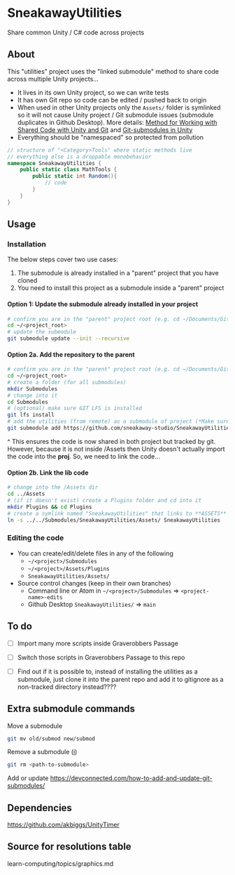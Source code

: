 
# SneakawayUtilities

Share common Unity / C# code across projects

## About

This "utilities" project uses the "linked submodule" method to share code across multiple Unity projects...

- It lives in its own Unity project, so we can write tests
- It has own Git repo so code can be edited / pushed back to origin
- When used in other Unity projects only the `Assets/` folder is symlinked so it will not cause Unity project / Git submodule issues (submodule duplicates in Github Desktop). More details: [Method for Working with Shared Code with Unity and Git](https://prime31.github.io/A-Method-for-Working-with-Shared-Code-with-Unity-and-Git/) and [Git-submodules in Unity](https://cschnack.de/blog/2019/gitsubm/)
- Everything should be "namespaced" so protected from pollution

```cs
// structure of "<Category>Tools" where static methods live
// everything else is a droppable monobehavior
namespace SneakawayUtilities {
	public static class MathTools {
		public static int Random(){
			// code
		}
	}
}
```



## Usage

### Installation

The below steps cover two use cases:

1. The submodule is already installed in a "parent" project that you have cloned
2. You need to install this project as a submodule inside a "parent" project



#### Option 1: Update the submodule already installed in your project

```bash
# confirm you are in the "parent" project root (e.g. cd ~/Documents/Github/CTS-Viz/)
cd ~/<project_root>
# update the submodule
git submodule update --init --recursive
```


#### Option 2a. Add the repository to the parent

```bash
# confirm you are in the "parent" project root (e.g. cd ~/Documents/Github/CTS-Viz/)
cd ~/<project_root>
# create a folder (for all submodules)
mkdir Submodules
# change into it
cd Submodules
# (optional) make sure GIT LFS is installed
git lfs install
# add the utilities (from remote) as a submodule of project (*Make sure you have read access to the repo or this will fail!*)
git submodule add https://github.com/sneakaway-studio/SneakawayUtilities SneakawayUtilities
```

^ This ensures the code is now shared in both project but tracked by git. However, because it is not inside /Assets then Unity doesn't actually import the code into the **proj**. So, we need to link the code...


#### Option 2b. Link the lib code

```bash
# change into the /Assets dir
cd ../Assets
# (if it doesn't exist) create a Plugins folder and cd into it
mkdir Plugins && cd Plugins
# create a symlink named "SneakawayUtilities" that links to **ASSETS** folder in lib
ln -s ../../Submodules/SneakawayUtilities/Assets/ SneakawayUtilities
```





### Editing the code

- You can create/edit/delete files in any of the following
	- `~/<project>/Submodules`
	- `~/<project>/Assets/Plugins`
	- `SneakawayUtilities/Assets/`
- Source control changes (keep in their own branches)
 	- Command line or Atom in `~/<project>/Submodules` => `<project-name>-edits`
 	- Github Desktop `SneakawayUtilities/` => `main`








## To do

- [ ] Import many more scripts inside Graverobbers Passage
- [ ] Switch those scripts in Graverobbers Passage to this repo
- [ ] Find out if it is possible to, instead of installing the utilities as a submodule, just clone it into the parent repo and add it to gitignore as a non-tracked directory instead????
 



## Extra submodule commands

Move a submodule

```bash
git mv old/submod new/submod
```

Remove a submodule ([i](https://stackoverflow.com/a/1260982/441878))

```bash
git rm <path-to-submodule>
```



Add or update https://devconnected.com/how-to-add-and-update-git-submodules/



## Dependencies

https://github.com/akbiggs/UnityTimer



## Source for resolutions table

learn-computing/topics/graphics.md

